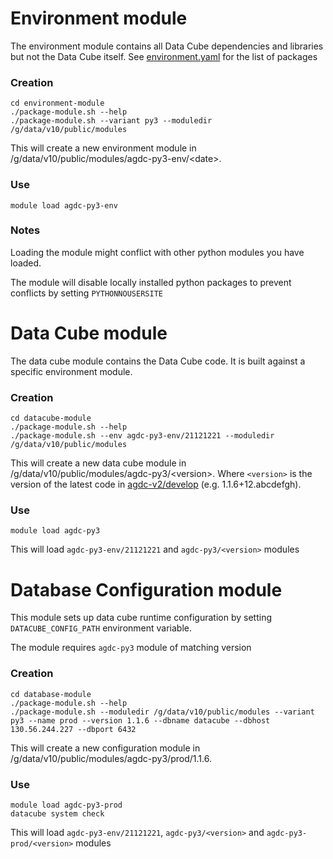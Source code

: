 
# Environment module

The environment module contains all Data Cube dependencies and libraries but
not the Data Cube itself. See [environment.yaml](environment-module/environment.yaml) for the list of packages

### Creation

    cd environment-module
    ./package-module.sh --help
    ./package-module.sh --variant py3 --moduledir /g/data/v10/public/modules
    
This will create a new environment module in /g/data/v10/public/modules/agdc-py3-env/\<date\>.

### Use

    module load agdc-py3-env

### Notes

Loading the module might conflict with other python modules you have loaded.

The module will disable locally installed python packages to prevent conflicts by setting `PYTHONNOUSERSITE`

# Data Cube module

The data cube module contains the Data Cube code. It is built against a specific environment module.

### Creation

    cd datacube-module
    ./package-module.sh --help
    ./package-module.sh --env agdc-py3-env/21121221 --moduledir /g/data/v10/public/modules

This will create a new data cube module in /g/data/v10/public/modules/agdc-py3/\<version\>. Where `<version>` is the version of the latest code in [agdc-v2/develop](https://github.com/data-cube/agdc-v2/tree/develop) (e.g. 1.1.6+12.abcdefgh).

### Use

    module load agdc-py3
    
This will load `agdc-py3-env/21121221` and `agdc-py3/<version>` modules

# Database Configuration module

This module sets up data cube runtime configuration by setting `DATACUBE_CONFIG_PATH` environment variable.

The module requires `agdc-py3` module of matching version

### Creation

    cd database-module
    ./package-module.sh --help
    ./package-module.sh --moduledir /g/data/v10/public/modules --variant py3 --name prod --version 1.1.6 --dbname datacube --dbhost 130.56.244.227 --dbport 6432
    
This will create a new configuration module in /g/data/v10/public/modules/agdc-py3/prod/1.1.6.

### Use

    module load agdc-py3-prod
    datacube system check

This will load `agdc-py3-env/21121221`, `agdc-py3/<version>` and `agdc-py3-prod/<version>` modules
